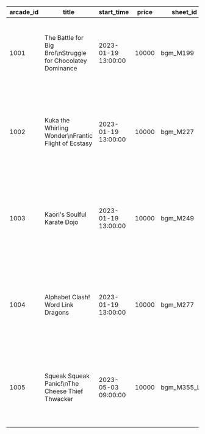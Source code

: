 |arcade_id|title|start_time|price|sheet_id|cue_id|where_type|description|
| --- | --- | --- | --- | --- | --- | --- | --- |
|1001|The Battle for Big Bro!\nStruggle for Chocolatey Dominance|2023-01-19 13:00:00|10000|bgm_M199|bgm_M199_juke|1002|A sweet little game of rhythmic tapping!\nDo your best to bake a chocolate cake full of love!|
|1002|Kuka the Whirling Wonder\nFrantic Flight of Ecstasy|2023-01-19 13:00:00|10000|bgm_M227|bgm_M227_juke|1003|Kuka's spinning out of control!\nPull her back and watch her go!\nSo this is the meaning of true ecstasy...!|
|1003|Kaori's Soulful Karate Dojo|2023-01-19 13:00:00|10000|bgm_M249|bgm_M249_juke|1004|Defeat as many Majimun as you can in this fast-paced action game! Do you have the spirit of a Ryukyu warrior?!|
|1004|Alphabet Clash! Word Link Dragons|2023-01-19 13:00:00|10000|bgm_M277|bgm_M277_juke|1005|A cerebral showdown between the members of Dragons' Nest! You'll need a massive brain to link some of these words!|
|1005|Squeak Squeak Panic!\nThe Cheese Thief Thwacker|2023-05-03 09:00:00|10000|bgm_M355_Lofi|bgm_M355_Lofi_juke|1006|Can you defend the cheese from the mouse menace?! This casual action game will test your reflexes to their limits!|